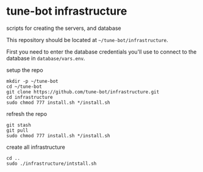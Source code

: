 # tune-bot infrastructure
scripts for creating the servers, and database

This repository should be located at `~/tune-bot/infrastructure`.

First you need to enter the database credentials you'll use to connect to the database in `database/vars.env`.


setup the repo
```
mkdir -p ~/tune-bot
cd ~/tune-bot
git clone https://github.com/tune-bot/infrastructure.git
cd infrastructure
sudo chmod 777 install.sh */install.sh 
```

refresh the repo
```
git stash
git pull
sudo chmod 777 install.sh */install.sh 
```

create all infrastructure
```
cd ..
sudo ./infrastructure/intstall.sh
```